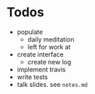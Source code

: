 # Todos
* populate 
  - daily meditation
  - left for work at
* create interface
  - create new log
* implement travis 
* write tests
* talk slides. see `notes.md`


